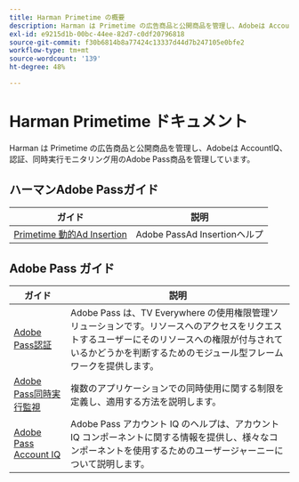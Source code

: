 ```yaml
---
title: Harman Primetime の概要
description: Harman は Primetime の広告商品と公開商品を管理し、Adobeは AccountIQ、認証、同時実行モニタリング用のAdobe Pass商品を管理しています。
exl-id: e9215d1b-00bc-44ee-82d7-c0df20796818
source-git-commit: f30b6814b8a77424c13337d44d7b247105e0bfe2
workflow-type: tm+mt
source-wordcount: '139'
ht-degree: 48%

---
```


# Harman Primetime ドキュメント

<!--
NOTE: Don't change Primetime to Pass in this file. All the stuff that belongs to Harman is still Primetime.
-->

Harman は Primetime の広告商品と公開商品を管理し、Adobeは AccountIQ、認証、同時実行モニタリング用のAdobe Pass商品を管理しています。

## ハーマンAdobe Passガイド

| ガイド | 説明 |
|--- |--- |
| [Primetime 動的Ad Insertion](https://experienceleague.adobe.com/docs/primetime/ad-insertion/home.html?lang=ja) | Adobe PassAd Insertionヘルプ |

## Adobe Pass ガイド

| ガイド | 説明 |
|--- |--- |
| [Adobe Pass認証 ](/help/authentication/home.md) | Adobe Pass は、TV Everywhere の使用権限管理ソリューションです。リソースへのアクセスをリクエストするユーザーにそのリソースへの権限が付与されているかどうかを判断するためのモジュール型フレームワークを提供します。 |
| [Adobe Pass同時実行監視 ](/help/concurrency-monitoring/cm-home.md) | 複数のアプリケーションでの同時使用に関する制限を定義し、適用する方法を説明します。 |
| [Adobe Pass Account IQ](/help/accountiq/home.md) | Adobe Pass アカウント IQ のヘルプは、アカウント IQ コンポーネントに関する情報を提供し、様々なコンポーネントを使用するためのユーザージャーニーについて説明します。 |
